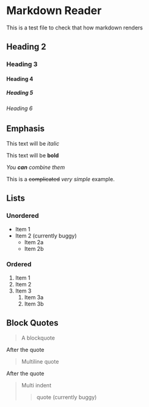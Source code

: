 # Markdown Reader

This is a test file to check that how markdown renders

## Heading 2

### Heading 3

#### Heading 4

##### Heading 5

###### Heading 6

## Emphasis

This text will be *italic*  

This text will be **bold**  

*You **can** combine them*

This is a ~~complicated~~ *very simple* example.

## Lists

### Unordered

- Item 1
- Item 2 (currently buggy)
  - Item 2a
  - Item 2b

### Ordered

1. Item 1
2. Item 2
3. Item 3
    1. Item 3a
    2. Item 3b

## Block Quotes

> A blockquote

After the quote

> Multiline
> quote

After the quote

> Multi indent
>> quote (currently buggy)
